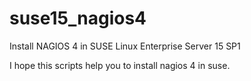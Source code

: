 # suse15_nagios4
Install NAGIOS 4 in SUSE Linux Enterprise Server 15 SP1

I hope this scripts help you to install nagios 4 in suse.
